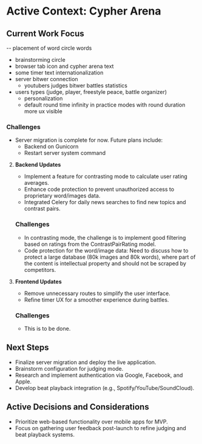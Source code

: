 # Active Context: Cypher Arena

## Current Work Focus
-- placement of word circle words
   - brainstorming circle
   - browser tab icon and cypher arena text
   - some timer text internationalization
   - server bitwer connection
      - youtubers judges bitwer battles statistics
   - users types (judge, player, freestyle peace, battle organizer)
      - personalization
      - default round time infinity in practice modes with round duration more ux visible
   ### Challenges
   - Server migration is complete for now. Future plans include:
     - Backend on Gunicorn
     - Restart server system command

2. **Backend Updates**
   - Implement a feature for contrasting mode to calculate user rating averages.
   - Enhance code protection to prevent unauthorized access to proprietary word/images data.
   - Integrated Celery for daily news searches to find new topics and contrast pairs.
   ### Challenges
   - In contrasting mode, the challenge is to implement good filtering based on ratings from the ContrastPairRating model.
   - Code protection for the word/image data: Need to discuss how to protect a large database (80k images and 80k words), where part of the content is intellectual property and should not be scraped by competitors.

3. **Frontend Updates**
   - Remove unnecessary routes to simplify the user interface.
   - Refine timer UX for a smoother experience during battles.
   
   ### Challenges
   - This is to be done.

## Next Steps
- Finalize server migration and deploy the live application.
- Brainstorm configuration for judging mode.
- Research and implement authentication via Google, Facebook, and Apple.
- Develop beat playback integration (e.g., Spotify/YouTube/SoundCloud).

## Active Decisions and Considerations
- Prioritize web-based functionality over mobile apps for MVP.
- Focus on gathering user feedback post-launch to refine judging and beat playback systems.
